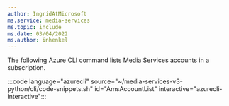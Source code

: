 ```yaml
---
author: IngridAtMicrosoft
ms.service: media-services 
ms.topic: include
ms.date: 03/04/2022
ms.author: inhenkel
---
```


<!--List media services accounts accounts in a subscription -->

The following Azure CLI command lists Media Services accounts in a subscription.

:::code language="azurecli" source="~/media-services-v3-python/cli/code-snippets.sh" id="AmsAccountList" interactive="azurecli-interactive":::

